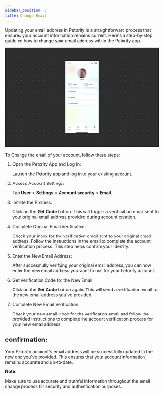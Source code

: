 ```yaml
---
sidebar_position: 3
title: Change Email
---
```


Updating your email address in Petority is a straightforward process that ensures your account information remains current. Here's a step-by-step guide on how to change your email address within the Petority app.

![Update email](/img/manage-account/Change-Email.gif)

To Change the email of your account, follow these steps:
1. Open the Petority App and Log In:

    Launch the Petority app and log in to your existing account.
2. Access Account Settings:

   Tap **User** > **Settings** > **Account security** > **Email**.
3. Initiate the Process:

    Click on the **Get Code** button. This will trigger a verification email sent to your original email address provided during account creation.
4. Complete Original Email Verification:

    Check your inbox for the verification email sent to your original email address. Follow the instructions in the email to complete the account verification process. This step helps confirm your identity.
5. Enter the New Email Address:

    After successfully verifying your original email address, you can now enter the new email address you want to use for your Petority account.
6. Get Verification Code for the New Email:

    Click on the **Get Code** button again. This will send a verification email to the new email address you've provided.
7. Complete New Email Verification:

    Check your new email inbox for the verification email and follow the provided instructions to complete the account verification process for your new email address.

## confirmation:
Your Petority account's email address will be successfully updated to the new one you've provided. This ensures that your account information remains accurate and up-to-date.

**Note:**

Make sure to use accurate and truthful information throughout the email change process for security and authentication purposes.


